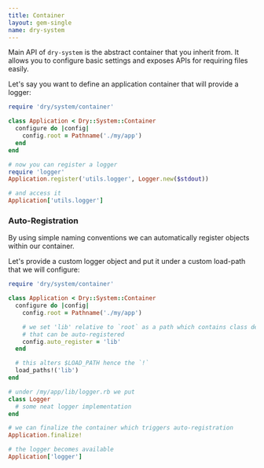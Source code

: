 ```yaml
---
title: Container
layout: gem-single
name: dry-system
---
```


Main API of `dry-system` is the abstract container that you inherit from. It allows you to configure basic settings and exposes APIs for requiring files easily.

Let's say you want to define an application container that will provide a logger:

``` ruby
require 'dry/system/container'

class Application < Dry::System::Container
  configure do |config|
    config.root = Pathname('./my/app')
  end
end

# now you can register a logger
require 'logger'
Application.register('utils.logger', Logger.new($stdout))

# and access it
Application['utils.logger']
```

### Auto-Registration

By using simple naming conventions we can automatically register objects within our container.

Let's provide a custom logger object and put it under a custom load-path that we will configure:

``` ruby
require 'dry/system/container'

class Application < Dry::System::Container
  configure do |config|
    config.root = Pathname('./my/app')

    # we set 'lib' relative to `root` as a path which contains class definitions
    # that can be auto-registered
    config.auto_register = 'lib'
  end

  # this alters $LOAD_PATH hence the `!`
  load_paths!('lib')
end

# under /my/app/lib/logger.rb we put
class Logger
  # some neat logger implementation
end

# we can finalize the container which triggers auto-registration
Application.finalize!

# the logger becomes available
Application['logger']
```
